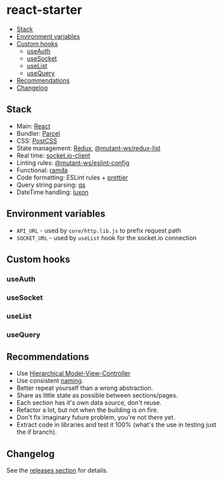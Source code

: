 <!-- markdownlint-disable line-length -->

# react-starter

<!-- vim-markdown-toc GFM -->

* [Stack](#stack)
* [Environment variables](#environment-variables)
* [Custom hooks](#custom-hooks)
  * [useAuth](#useauth)
  * [useSocket](#usesocket)
  * [useList](#uselist)
  * [useQuery](#usequery)
* [Recommendations](#recommendations)
* [Changelog](#changelog)

<!-- vim-markdown-toc -->

## Stack

* Main: [React](https://github.com/facebook/react)
* Bundler: [Parcel](https://github.com/parcel-bundler/parcel)
* CSS: [PostCSS](https://github.com/postcss/postcss)
* State management: [Redux](https://github.com/reduxjs/redux), [@mutant-ws/redux-list](https://github.com/mutant-ws/redux-list)
* Real time: [socket.io-client](https://github.com/socketio/socket.io-client)
* Linting rules: [@mutant-ws/eslint-config](https://github.com/mutant-ws/eslint-config)
* Functional: [ramda](https://github.com/ramda/ramda)
* Code formatting: ESLint rules + [prettier](https://github.com/prettier/prettier)
* Query string parsing: [qs](https://github.com/ljharb/qs)
* DateTime handling: [luxon](https://github.com/moment/luxon)

## Environment variables

* `API_URL` - used by `core/http.lib.js` to prefix request path
* `SOCKET_URL` - used by `useList` hook for the socket.io connection

## Custom hooks

### useAuth

### useSocket

### useList

### useQuery

## Recommendations

* Use [Hierarchical Model-View-Controller](https://en.wikipedia.org/wiki/Hierarchical_model%E2%80%93view%E2%80%93controller)
* Use consistent [naming](https://www.martinfowler.com/bliki/TwoHardThings.html).
* Better repeat yourself than a wrong abstraction.
* Share as little state as possible between sections/pages.
* Each section has it's own data source, don't reuse.
* Refactor a lot, but not when the building is on fire.
* Don't fix imaginary future problem, you're not there yet.
* Extract code in libraries and test it 100% (what's the use in testing just the if branch).

## Changelog

See the [releases section](https://github.com/mutant-ws/react-starter/releases) for details.
